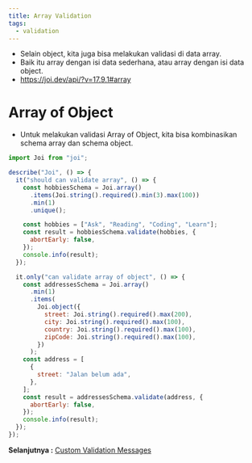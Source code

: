 ```yaml
---
title: Array Validation
tags:
  - validation
---
```


- Selain object, kita juga bisa melakukan validasi di data array.
- Baik itu array dengan isi data sederhana, atau array dengan isi data object.
- https://joi.dev/api/?v=17.9.1#array

# Array of Object

- Untuk melakukan validasi Array of Object, kita bisa kombinasikan schema array dan schema object.

```js
import Joi from "joi";

describe("Joi", () => {
  it("should can validate array", () => {
    const hobbiesSchema = Joi.array()
      .items(Joi.string().required().min(3).max(100))
      .min(1)
      .unique();

    const hobbies = ["Ask", "Reading", "Coding", "Learn"];
    const result = hobbiesSchema.validate(hobbies, {
      abortEarly: false,
    });
    console.info(result);
  });

  it.only("can validate array of object", () => {
    const addressesSchema = Joi.array()
      .min(1)
      .items(
        Joi.object({
          street: Joi.string().required().max(200),
          city: Joi.string().required().max(100),
          country: Joi.string().required().max(100),
          zipCode: Joi.string().required().max(100),
        })
      );
    const address = [
      {
        street: "Jalan belum ada",
      },
    ];
    const result = addressesSchema.validate(address, {
      abortEarly: false,
    });
    console.info(result);
  });
});
```

**Selanjutnya :** [Custom Validation Messages](customvalidationmessages.md)
